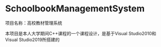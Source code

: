 # SchoolbookManagementSystem
项目名称：高校教材管理系统 

本项目是本人大学期间C++课程的一个课程设计，是基于Visual Studio2010和Visual Studio2019所搭建的
